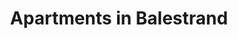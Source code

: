 ---
# HUGO
menu:
  main:
    weight: 2
    name: Apartments

url: /en/apartments

# SEO
sitemap:
  priority: 1

images: 
- src: /images/apartments/holmen-19b.jpg

# CONTENT
title: Apartments in Balestrand
description: Our apartments are located centrally in Balestrand. With calm and quiet surroundings and an amazing view of the fjord. Balestrand offers beautiful scenery and high mountains with fantastic hiking opportunities. With short distances to grocery stores, tourist information and hiking opurtunities this is a perfect base for a longer stay.
intro: We use Airbnb for booking, below we have listed our apartments available for rental.
intro-button-text: Click for more practical info

---